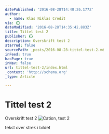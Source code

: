 ```yaml
---
datePublished: '2016-08-28T14:40:26.177Z'
author:
  - name: Klas Niklas Credit
via: {}
dateModified: '2016-08-28T14:35:42.883Z'
title: Tittel test 2
publisher: {}
description: Overskrift test 2
starred: false
sourcePath: _posts/2016-08-28-tittel-test-2.md
inFeed: true
hasPage: true
inNav: false
url: tittel-test-2/index.html
_context: 'http://schema.org'
_type: Article

---
```

# Tittel test 2

Overskrift test 2
![Cation, test 2](https://the-grid-user-content.s3-us-west-2.amazonaws.com/55d688e0-4efd-420f-8783-c9f9ff95df40.jpg)

tekst over strek i bildet